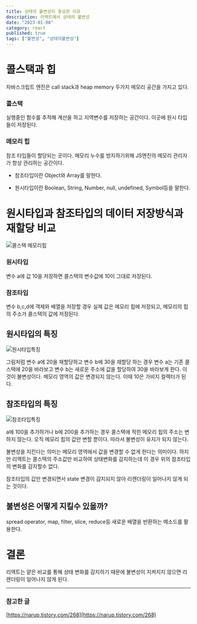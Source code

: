 ```yaml
---
title: 상태의 불변성이 중요한 이유
description: 리액트에서 상태의 불변성
date: "2023-01-08"
category: react
published: true
tags: ["불변성", "상태의불변성"]
---
```


# 콜스택과 힙

자바스크립트 엔진은 call stack과 heap memory 두가지 메모리 공간을 가지고 있다.

### 콜스택

실행중인 함수를 추적해 계산을 하고 지역변수를 저장하는 공간이다. 이곳에 원시 타입들이 저장된다.

### 메모리 힙

참조 타입들이 할당되는 곳이다. 메모리 누수를 방지하기위해 JS엔진의 메모리 관리자가 항상 관리하는 공간이다.

- 참조타입이란 Object와 Array를 말한다.

- 원시타입이란 Boolean, String, Number, null, undefined, Symbol등을 말한다.

# 원시타입과 참조타입의 데이터 저장방식과 재할당 비교

![콜스택 메모리힙](https://blog.kakaocdn.net/dn/O9mcs/btrVBRmU1xt/bK8dJgDeDQ9DKx7BKtpSR1/img.png)

### 원시타입

변수 a에 값 10을 저장하면 콜스택의 변수값에 10이 그대로 저장된다.

### 참조타입

변수 b,c,d에 객체와 배열을 저장할 경우 실제 값은 메모리 힙에 저장되고, 메모리의 힙의 주소가 콜스택의 값에 저장된다.

## 원시타입의 특징

![원시타입특징](https://blog.kakaocdn.net/dn/ldqos/btrVAL1M58C/N2IgcZmrTQXZlHys14kKK0/img.png)

그림처럼 변수 a에 20을 재할당하고 변수 b에 30을 재할당 하는 경우 변수 a는 기존 콜스택에 20을 바라보고 변수 b는 새로운 주소에 값을 할당하여 30을 바라보게 한다. 이것이 불변성이다. 메모리 영역의 값은 변경되지 않는다. 이때 10은 가비지 컬렉터가 된다.

## 참조타입의 특징

![참조타입특징](https://blog.kakaocdn.net/dn/ZRRBF/btrVz0rvqCL/JK1AukHmY5CewecECGGx20/img.png)

a에 100을 추가하거나 b에 200을 추가하는 경우 콜스택에 적힌 메모리 힙의 주소는 변하지 않는다. 오직 메모리 힙의 값만 변할 뿐이다. 따라서 불변성이 유지가 되지 않는다.

불변성을 지킨다는 의미는 메모리 영역에서 값을 변경할 수 없게 한다는 의미이다. 하지만 리액트는 콜스택의 주소값만 비교하여 상태변화를 감지하는데 이 경우 위의 참조타입의 변화를 감지할수 없다.

참조타입의 값만 변경되면서 state 변경이 감지되지 않아 리렌더링이 일어나지 않게 되는 것이다.

## 불변성은 어떻게 지킬수 있을까?

spread operator, map, filter, slice, reduce등 새로운 배열을 반환하는 메소드를 활용한다.

# 결론

리액트는 얕은 비교를 통해 상태 변화를 감지하기 때문에 불변성이 지켜지지 않으면 리렌더링이 일어나지 않게 된다.

---

### 참고한 글

[https://narup.tistory.com/268](https://narup.tistory.com/268)
